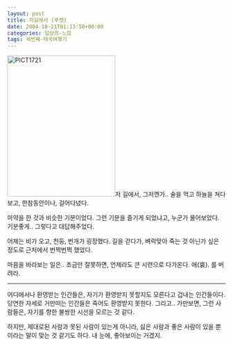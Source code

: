 ```yaml
---
layout: post
title: 저길에서 (푸켓)
date: 2004-10-21T01:13:50+00:00
categories: 일상의-느낌
tags: 세번째-태국여행기
---
```

<a href="http://jinto.pe.kr/526/pict1721" rel="attachment wp-att-3365"><img src="http://jinto.pe.kr/wp-content/uploads/2004/10/PICT1721.jpg" alt="PICT1721" width="249" height="325" class="alignright size-full wp-image-3365" /></a>저 길에서, 그저껜가.. 술을 먹고 하늘을 쳐다보고, 한참동안이나, 걸어다녔다.

마약을 한 것과 비슷한 기분이었다. 그런 기분을 즐기게 되었냐고, 누군가 물어보았다. 기분좋게.. 그렇다고 대답해주었다.

어제는 비가 오고, 천둥, 번개가 굉장했다. 길을 걷다가, 벼락맞아 죽는 것 아닌가 싶은 정도로 근처에서 번쩍번쩍 했었다.

마음을 바라보는 일은.. 조금만 잘못하면, 언제라도 큰 시련으로 다가온다. 애(哀). 를 버려라.

---

어디에서나 환영받는 인간들은, 자기가 환영받지 못할지도 모른다고 겁내는 인간들이다. 당연한 자세로 거만떠는 인간들은 죽어도 환영받지 못한다. 그리고.. 가만보면, 그런 사람들은, 자기를 향한 불쌍한 시선을 모르는 것 같다.

하지만, 제대로된 사람과 못된 사람이 있는게 아니라, 싫은 사람과 좋은 사람이 있을 뿐이라는 말이 맞는 것 같기도 하다. 내 눈에, 좋아보이는 거겠지.
